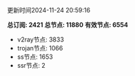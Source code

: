 更新时间2024-11-24 20:59:16

**总订阅: 2421**
**总节点: 11880**
**有效节点: 6554**
- v2ray节点: 3833
- trojan节点: 1066
- ss节点: 1653
- ssr节点: 2
